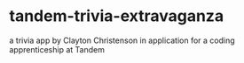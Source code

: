 # tandem-trivia-extravaganza
a trivia app by Clayton Christenson in application for a coding apprenticeship at Tandem
